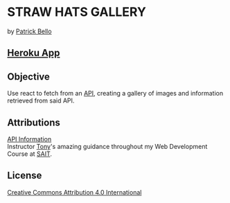 # STRAW HATS GALLERY
by [Patrick Bello](https://github.com/mayorbcode)  

## [Heroku App](https://straw-hats.herokuapp.com/)  

## Objective
Use react to fetch from an [API](https://github.com/mayorbcode/anime-characters-API), creating a gallery of images and information retrieved from said API.  

## Attributions
[API Information](https://github.com/mayorbcode/anime-characters-API)  
Instructor [Tony](https://github.com/acidtone)'s amazing guidance throughout my Web Development Course at [SAIT](https://www.sait.ca/).  

## License  
[Creative Commons Attribution 4.0 International](https://creativecommons.org/licenses/by/4.0/legalcode)  
